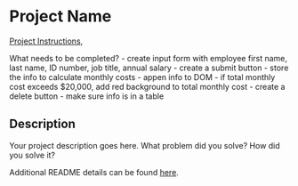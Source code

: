 # Project Name

[Project Instructions](./INSTRUCTIONS.md), 

What needs to be completed?
    - create input form with employee first name, last name, ID number, job title, annual salary 
    - create a submit button
    - store the info to calculate monthly costs
    - appen info to DOM
    - if total monthly cost exceeds $20,000, add red background to total monthly cost
    - create a delete button 
    - make sure info is in a table 

## Description

Your project description goes here. What problem did you solve? How did you solve it?

Additional README details can be found [here](https://github.com/PrimeAcademy/readme-template/blob/master/README.md).

